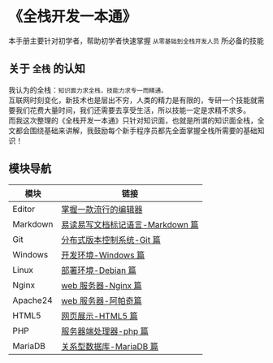 # 《全栈开发一本通》

本手册主要针对初学者，帮助初学者快速掌握 `从零基础到全栈开发人员` 所必备的技能

## 关于 `全栈` 的认知

我认为的全栈：`知识面力求全栈，技能力求专一而精通。` <br>
互联网时刻变化，新技术也是层出不穷，人类的精力是有限的，专研一个技能就需要我们花费大量时间，我们还需要去享受生活，所以技能一定是求精不求多。<br>
而我这次整理的《全栈开发一本通》只针对知识面，也就是所谓的知识面全栈，全文都会围绕基础来讲解，我鼓励每个新手程序员都先全面掌握全栈所需要的基础知识！

## 模块导航

| 模块     | 链接                                                      |
| -------- | --------------------------------------------------------- |
| Editor   | [掌握一款流行的编辑器](./Editor/README.md)                |
| Markdown | [易读易写文档标记语言-Markdown 篇 ](./Markdown/README.md) |
| Git      | [分布式版本控制系统-Git 篇](./Git/README.md)              |
| Windows  | [开发环境-Windows 篇](./Windows/README.md)                |
| Linux    | [部署环境-Debian 篇](./Linux/README.md)                   |
| Nginx    | [web 服务器-Nginx 篇](./Nginx/README.md)                  |
| Apache24 | [web 服务器-阿帕奇篇](./Apache24/README.md)               |
| HTML5    | [网页展示-HTML5 篇](./HTML5/README.md)                    |
| PHP      | [服务器端处理器-php 篇](./PHP/README.md)                  |
| MariaDB  | [关系型数据库-MariaDB 篇](./MariaDB/README.md)            |
